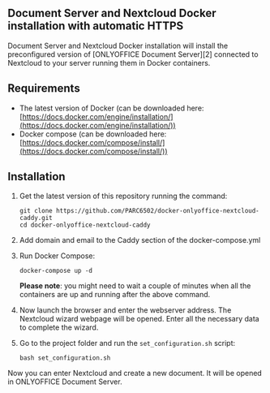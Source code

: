 ## Document Server and Nextcloud Docker installation with automatic HTTPS

Document Server and Nextcloud Docker installation will install the preconfigured version of [ONLYOFFICE Document Server][2] connected to Nextcloud to your server running them in Docker containers.

## Requirements

- The latest version of Docker (can be downloaded here: [https://docs.docker.com/engine/installation/](https://docs.docker.com/engine/installation/))
- Docker compose (can be downloaded here: [https://docs.docker.com/compose/install/](https://docs.docker.com/compose/install/))

## Installation

1. Get the latest version of this repository running the command:

   ```
   git clone https://github.com/PARC6502/docker-onlyoffice-nextcloud-caddy.git
   cd docker-onlyoffice-nextcloud-caddy
   ```

2. Add domain and email to the Caddy section of the docker-compose.yml
3. Run Docker Compose:

   ```
   docker-compose up -d
   ```

   **Please note**: you might need to wait a couple of minutes when all the containers are up and running after the above command.

4. Now launch the browser and enter the webserver address. The Nextcloud wizard webpage will be opened. Enter all the necessary data to complete the wizard.

5. Go to the project folder and run the `set_configuration.sh` script:

   ```
   bash set_configuration.sh
   ```

Now you can enter Nextcloud and create a new document. It will be opened in ONLYOFFICE Document Server.
